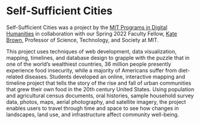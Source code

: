 # Self-Sufficient Cities

Self-Sufficient Cities was a project by the [MIT Programs in Digital Humanities](https://digitalhumanities.mit.edu/) in collaboration with our Spring 2022 Faculty Fellow, [Kate Brown](https://sts-program.mit.edu/people/sts-faculty/kate-brown/), Professor of Science, Technology, and Society at MIT. 

This project uses techniques of web development, data visualization, mapping, timelines, and database design to grapple with the puzzle that in one of the world’s wealthiest countries, 36 million people presently experience food insecurity, while a majority of Americans suffer from diet-related diseases. Students developed an online, interactive mapping and timeline project that tells the story of the rise and fall of urban communities that grew their own food in the 20th century United States. Using population and agricultural census documents, oral histories, sample household survey data, photos, maps, aerial photography, and satellite imagery, the project enables users to travel through time and space to see how changes in landscapes, land use, and infrastructure affect community well-being.
